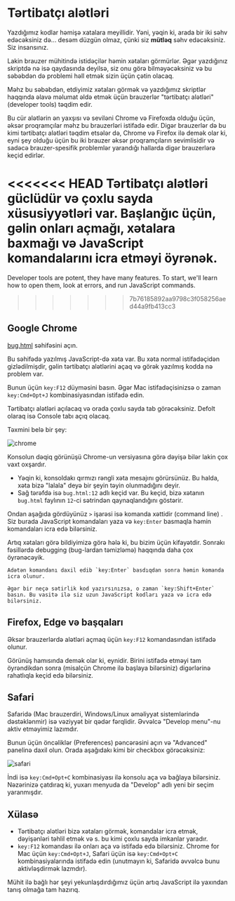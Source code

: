 # Tərtibatçı alətləri

Yazdığımız kodlar həmişə xatalara meyillidir. Yəni, yəqin ki, arada bir iki səhv edəcəksiniz də... desəm düzgün olmaz, çünki siz **mütləq** səhv edəcəksiniz. Siz insansınız.

Lakin brauzer mühitində istidəçilər həmin xətaları görmürlər. Əgər yazdığınız skriptdə nə isə qaydasında deyilsə, siz onu görə bilməyəcəksiniz və bu səbəbdən də problemi həll etmək sizin üçün çətin olacaq.

Məhz bu səbəbdən, etdiyimiz xətaları görmək və yazdığımız skriptlər haqqında əlavə məlumat əldə etmək üçün brauzerlər "tərtibatçı alətləri" (developer tools) təqdim edir.

Bu cür alətlərin ən yaxşısı və seviləni Chrome və Firefoxda olduğu üçün, əksər proqramçılar məhz bu brauzerləri istifadə edir. Digər brauzerlər də bu kimi tərtibatçı alətləri təqdim etsələr də, Chrome və Firefox ilə demək olar ki, eyni şey olduğu üçün bu iki brauzer əksər proqramçıların sevimlisidir və sadəcə brauzer-spesifik problemlər yarandığı hallarda digər brauzerlərə keçid edirlər.

<<<<<<< HEAD
Tərtibatçı alətləri güclüdür və çoxlu sayda xüsusiyyətləri var. Başlanğıc üçün, gəlin onları açmağı, xətalara baxmağı və JavaScript komandalarını icra etməyi öyrənək.
=======
Developer tools are potent, they have many features. To start, we'll learn how to open them, look at errors, and run JavaScript commands.
>>>>>>> 7b76185892aa9798c3f058256aed44a9fb413cc3

## Google Chrome

[bug.html](bug.html) səhifəsini açın.

Bu səhifədə yazılmış JavaScript-də xəta var. Bu xəta normal istifadəçidən gizlədilmişdir, gəlin tərtibatçı alətlərini açaq və görək yazılmış kodda nə problem var.

Bunun üçün `key:F12` düyməsini basın. Əgər Mac istifadəçisinizsə o zaman `key:Cmd+Opt+J` kombinasiyasından istifadə edin.

Tərtibatçı alətləri açılacaq və orada çoxlu sayda tab görəcəksiniz. Defolt olaraq isə Console tabı açıq olacaq.

Təxmini belə bir şey:

![chrome](chrome.png)

Konsolun dəqiq görünüşü Chrome-un versiyasına görə dəyişə bilər lakin çox vaxt oxşardır.

- Yəqin ki, konsoldakı qırmızı rəngli xəta mesajını görürsünüz. Bu halda, xəta bizə "lalala" deyə bir şeyin təyin olunmadığını deyir.
- Sağ tərəfdə isə `bug.html:12` adlı keçid var. Bu keçid, bizə xətanın `bug.html` faylının `12`-ci sətrindən qaynaqlandığını göstərir.

Ondan aşağıda gördüyünüz `>` işarəsi isə komanda xəttidir (command line) . Siz burada JavaScript komandaları yaza və `key:Enter` basmaqla həmin komandaları icra edə bilərsiniz.

Artıq xətaları görə bildiyimizə görə hələ ki, bu bizim üçün kifayətdir. Sonrakı fəsillərdə debugging (bug-lardan təmizləmə) haqqında daha çox öyrənəcəyik.

```smart header="Bir neçə sətirlik komandalar"
Adətən komandanı daxil edib `key:Enter` basdıqdan sonra həmin komanda icra olunur.

Əgər bir neçə sətirlik kod yazırsınızsa, o zaman `key:Shift+Enter` basın. Bu vasitə ilə siz uzun JavaScript kodları yaza və icra edə bilərsiniz.
```

## Firefox, Edge və başqaları

Əksər brauzerlərdə alətləri açmaq üçün `key:F12` komandasından istifadə olunur.

Görünüş hamısında demək olar ki, eynidir. Birini istifadə etməyi tam öyrəndikdən sonra (misalçün Chrome ilə başlaya bilərsiniz) digərlərinə rahatlıqla keçid edə bilərsiniz.

## Safari

Safaridə (Mac brauzerdiri, Windows/Linux əməliyyat sistemlərində dəstəklənmir) isə vəziyyət bir qədər fərqlidir. Əvvəlcə "Develop menu"-nu aktiv etməyimiz lazımdır.

Bunun üçün öncəliklər (Preferences) pəncərəsini açın və "Advanced" panelinə daxil olun. Orada aşağıdakı kimi bir checkbox görəcəksiniz:

![safari](safari.png)

İndi isə `key:Cmd+Opt+C` kombinasiyası ilə konsolu aça və bağlaya bilərsiniz. Nəzərinizə çatdıraq ki, yuxarı menyuda da "Develop" adlı yeni bir seçim yaranmışdır.

## Xülasə

- Tərtibatçı alətləri bizə xətaları görmək, komandalar icra etmək, dəyişənləri təhlil etmək və s. bu kimi çoxlu sayda imkanlar yaradır.
- `key:F12` komandası ilə onları aça və istifadə edə bilərsiniz. Chrome for Mac üçün `key:Cmd+Opt+J`, Safari üçün isə `key:Cmd+Opt+C` kombinasiyalarında istifadə edin (unutmayın ki, Safaridə əvvəlcə bunu aktivləşdirmək lazmdır).

Mühit ilə bağlı hər şeyi yekunlaşdırdığımız üçün artıq JavaScript ilə yaxından tanış olmağa tam hazırıq.
